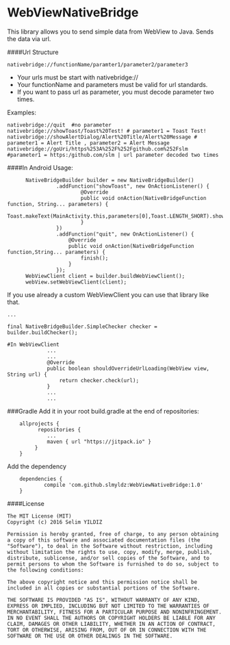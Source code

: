 # WebViewNativeBridge

This library allows you to send simple data from WebView to Java. Sends the data via url.

####Url Structure
```
nativebridge://functionName/paramter1/parameter2/parameter3
```
* Your urls must be start with nativebridge://
* Your functionName and parameters must be valid for url standards.
* If you want to pass url as parameter, you must decode parameter two times.

Examples:
```
nativebridge://quit  #no parameter
nativebridge://showToast/Toast%20Test! # parameter1 = Toast Test!
nativebridge://showAlertDialog/Alert%20Title/Alert%20Message # parameter1 = Alert Title , parameter2 = Alert Message
nativebridge://goUri/https%253A%252F%252Fgithub.com%252Fslm #parameter1 = https:/github.com/slm | url parameter decoded two times
```

####In Android Usage:

```
      NativeBridgeBuilder builder = new NativeBridgeBuilder()
                .addFunction("showToast", new OnActionListener() {
                        @Override
                        public void onAction(NativeBridgeFunction function, String... parameters) {
                            Toast.makeText(MainActivity.this,parameters[0],Toast.LENGTH_SHORT).show();
                        }
                })
                .addFunction("quit", new OnActionListener() {
                    @Override
                    public void onAction(NativeBridgeFunction function,String... parameters) {
                        finish();
                    }
                });
      WebViewClient client = builder.buildWebViewClient();
      webView.setWebViewClient(client);

```
If you use already a custom WebViewClient you can use that library like that.

```
...

final NativeBridgeBuilder.SimpleChecker checker =  builder.buildChecker();

#In WebViewClient
             ...
             ...
             @Override
             public boolean shouldOverrideUrlLoading(WebView view, String url) {
                 return checker.check(url);
             }
             ...
             ...

```


###Gradle
Add it in your root build.gradle at the end of repositories:
```
 	allprojects {
 		  repositories {
 			 ...
 			 maven { url "https://jitpack.io" }
 		 }
 	}
```
Add the dependency
```
 	dependencies {
	        compile 'com.github.slmyldz:WebViewNativeBridge:1.0'
	}
```

####License
```
The MIT License (MIT)
Copyright (c) 2016 Selim YILDIZ

Permission is hereby granted, free of charge, to any person obtaining a copy of this software and associated documentation files (the "Software"), to deal in the Software without restriction, including without limitation the rights to use, copy, modify, merge, publish, distribute, sublicense, and/or sell copies of the Software, and to permit persons to whom the Software is furnished to do so, subject to the following conditions:

The above copyright notice and this permission notice shall be included in all copies or substantial portions of the Software.

THE SOFTWARE IS PROVIDED "AS IS", WITHOUT WARRANTY OF ANY KIND, EXPRESS OR IMPLIED, INCLUDING BUT NOT LIMITED TO THE WARRANTIES OF MERCHANTABILITY, FITNESS FOR A PARTICULAR PURPOSE AND NONINFRINGEMENT. IN NO EVENT SHALL THE AUTHORS OR COPYRIGHT HOLDERS BE LIABLE FOR ANY CLAIM, DAMAGES OR OTHER LIABILITY, WHETHER IN AN ACTION OF CONTRACT, TORT OR OTHERWISE, ARISING FROM, OUT OF OR IN CONNECTION WITH THE SOFTWARE OR THE USE OR OTHER DEALINGS IN THE SOFTWARE.

```

